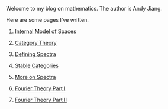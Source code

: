 Welcome to my blog on mathematics. The author is Andy Jiang.

Here are some pages I've written.

1) [Internal Model of Spaces](internal_model_spaces.md)

2) [Category Theory](category_theory.md)

3) [Defining Spectra](defining_spectra.md)

4) [Stable Categories](stable_category.md)

5) [More on Spectra](more_spectra.md)

6) [Fourier Theory Part I](fourier-theory-1.md)

7) [Fourier Theory Part II](fourier-theory-2.md)
